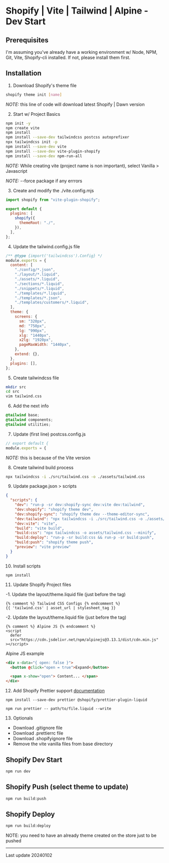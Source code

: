 # Shopify | Vite | Tailwind | Alpine - Dev Start

## Prerequisites

I'm assuming you've already have a working environment w/ Node, NPM, Git, Vite, Shopify-cli installed.
If not, please install them first.

## Installation

1. Download Shopify's theme file

```sh
shopify theme init [name]
```

_NOTE:_ this line of code will download latest Shopify | Dawn version

2. Start w/ Project Basics

```sh
npm init -y
npm create vite
npm install
npm install --save-dev tailwindcss postcss autoprefixer
npx tailwindcss init -p
npm install --save-dev vite
npm install --save-dev vite-plugin-shopify
npm install --save-dev npm-run-all
```

_NOTE:_ While creating vite (project name is non important), select Vanilla > Javascript

_NOTE:_ --force package if any errrors

3. Create and modify the ./vite.config.mjs

```js
import shopify from "vite-plugin-shopify";

export default {
  plugins: [
    shopify({
      themeRoot: "./",
    }),
  ],
};
```

4. Update the tailwind.config.js file

```js
/** @type {import('tailwindcss').Config} */
module.exports = {
  content: [
    "./config/*.json",
    "./layout/*.liquid",
    "./assets/*.liquid",
    "./sections/*.liquid",
    "./snippets/*.liquid",
    "./templates/*.liquid",
    "./templates/*.json",
    "./templates/customers/*.liquid",
  ],
  theme: {
    screens: {
      sm: "320px",
      md: "750px",
      lg: "990px",
      xlg: "1440px",
      x2lg: "1920px",
      pageMaxWidth: "1440px",
    },
    extend: {},
  },
  plugins: [],
};
```

5. Create tailwindcss file

```sh
mkdir src
cd src
vim tailwind.css
```

6. Add the next info

```css
@tailwind base;
@tailwind components;
@tailwind utilities;
```

7. Update (first line) postcss.config.js

```javascript
// export default {
module.exports = {
```

_NOTE:_ this is because of the Vite version

8. Create tailwind build process

```sh
npx tailwindcss -i ./src/tailwind.css -o ./assets/tailwind.css
```

9. Update package.json > scripts

```json
{
  "scripts": {
    "dev": "run-p -sr dev:shopify-sync dev:vite dev:tailwind",
    "dev:shopify": "shopify theme dev",
    "dev:shopify-sync": "shopify theme dev --theme-editor-sync",
    "dev:tailwind": "npx tailwindcss -i ./src/tailwind.css -o ./assets/tailwind.css --watch",
    "dev:vite": "vite",
    "build": "vite build",
    "build:css": "npx tailwindcss -o assets/tailwind.css --minify",
    "build:deploy": "run-p -sr build:css && run-p -sr build:push",
    "build:push": "shopify theme push",
    "preview": "vite preview"
  }
}
```

10. Install scripts

```ssh
npm install
```

11. Update Shopify Project files

-1. Update the layout/theme.liquid file (just before the </head> tag)

```liquid
{% comment %} Tailwind CSS Configs {% endcomment %}
{{ 'tailwind.css' | asset_url | stylesheet_tag }}
```

-2. Update the layout/theme.liquid file (just before the </body> tag)

```liquid
{% comment %} Alpine JS {% endcomment %}
<script
  defer
  src="https://cdn.jsdelivr.net/npm/alpinejs@3.13.1/dist/cdn.min.js"
></script>
```

Alpine JS example

```html
<div x-data="{ open: false }">
  <button @click="open = true">Expand</button>

  <span x-show="open"> Content... </span>
</div>
```

12. Add Shopify Prettier support [documentation](https://shopify.dev/docs/themes/tools/liquid-prettier-plugin)

```ssh
npm install --save-dev prettier @shopify/prettier-plugin-liquid
```
```ssh
npm run prettier -- path/to/file.liquid --write
```

13. Optionals

- Download .gitignore file
- Download .prettierrc file
- Download .shopifyignore file
- Remove the vite vanilla files from base directory

## Shopify Dev Start

```sh
npm run dev
```

## Shopify Push (select theme to update)

```sh
npm run build:push
```

## Shopify Deploy

```sh
npm run build:deploy
```

NOTE: you need to have an already theme created on the store just to be pushed

---

Last update 20240102
